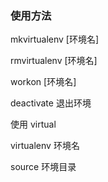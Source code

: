 ### 使用方法

mkvirtualenv [环境名]

rmvirtualenv [环境名]

workon [环境名]

deactivate 退出环境



使用 virtual

virtualenv 环境名

source 环境目录 